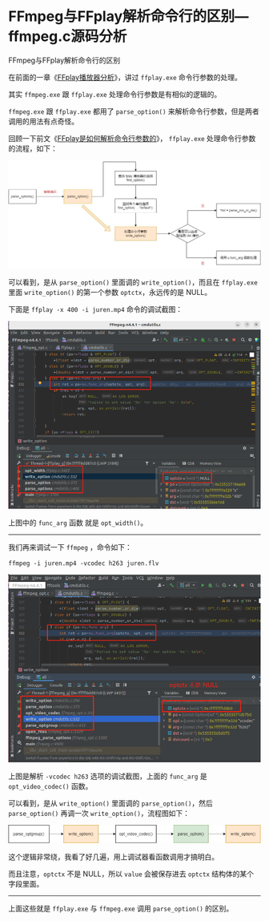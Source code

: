 # FFmpeg与FFplay解析命令行的区别—ffmpeg.c源码分析

<div id="meta-description---">FFmpeg与FFplay解析命令行的区别</div>

在前面的一章《[FFplay播放器分析](https://ffmpeg.xianwaizhiyin.net/ffplay/)》，讲过 `ffplay.exe` 命令行参数的处理。

其实 `ffmpeg.exe` 跟 `ffplay.exe` 处理命令行参数是有相似的逻辑的。

`ffmpeg.exe` 跟 `ffplay.exe` 都用了 `parse_option()` 来解析命令行参数，但是两者调用的用法有点奇怪。

回顾一下前文《[FFplay是如何解析命令行参数的](https://ffmpeg.xianwaizhiyin.net/ffplay/parse_options.html)》， `ffplay.exe` 处理命令行参数的流程，如下：

![1-3](ffplay_vs_ffmpeg\1-3.jpg)

可以看到，是从 `parse_option()` 里面调的 `write_option()`，而且在 `ffplay.exe` 里面  `write_option()` 的第一个参数 `optctx`，永远传的是 NULL。

下面是 `ffplay -x 400 -i juren.mp4` 命令的调试截图：

![1-4](ffplay_vs_ffmpeg\1-4.png)

上图中的 `func_arg` 函数 就是 `opt_width()`。

------

我们再来调试一下 `ffmpeg` ，命令如下：

```
ffmpeg -i juren.mp4 -vcodec h263 juren.flv
```

![1-5](ffplay_vs_ffmpeg\1-5.png)

上图是解析 `-vcodec h263` 选项的调试截图，上面的 `func_arg` 是 `opt_video_codec()` 函数。

可以看到，是从 `write_option()` 里面调的 `parse_option()`，然后 `parse_option()` 再调一次 `write_option()`，流程图如下：

![1-6](ffplay_vs_ffmpeg\1-6.jpg)

这个逻辑非常绕，我看了好几遍，用上调试器看函数调用才搞明白。

而且注意，`optctx` 不是 NULL，所以 `value` 会被保存进去 `optctx` 结构体的某个字段里面。

------

上面这些就是 `ffplay.exe` 与 `ffmpeg.exe` 调用 `parse_option()` 的区别。
